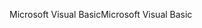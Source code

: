 <span data-ttu-id="4df35-101">Microsoft Visual Basic</span><span class="sxs-lookup"><span data-stu-id="4df35-101">Microsoft Visual Basic</span></span>